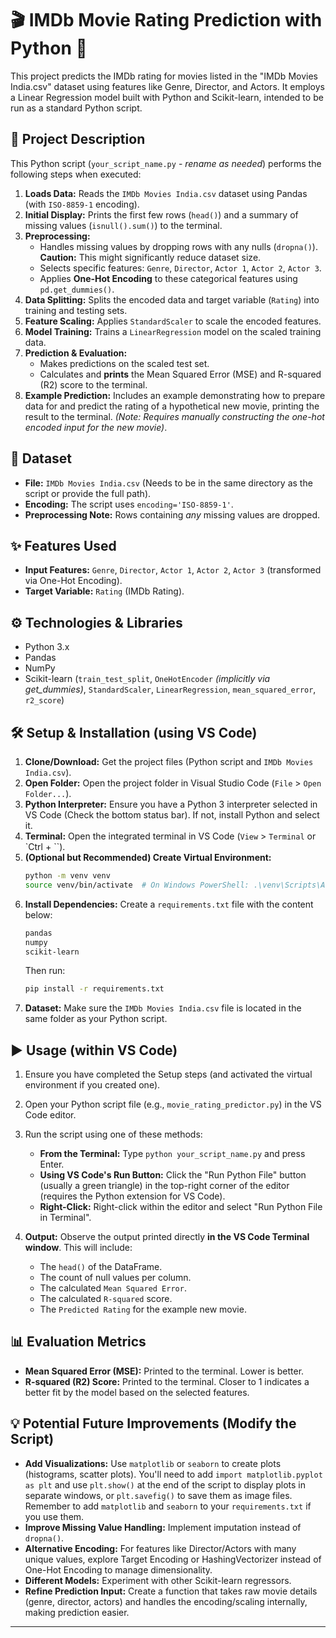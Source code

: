 

# 🎬 IMDb Movie Rating Prediction with Python 🐍

This project predicts the IMDb rating for movies listed in the "IMDb Movies India.csv" dataset using features like Genre, Director, and Actors. It employs a Linear Regression model built with Python and Scikit-learn, intended to be run as a standard Python script.

## 📝 Project Description

This Python script (`your_script_name.py` - *rename as needed*) performs the following steps when executed:

1.  **Loads Data:** Reads the `IMDb Movies India.csv` dataset using Pandas (with `ISO-8859-1` encoding).
2.  **Initial Display:** Prints the first few rows (`head()`) and a summary of missing values (`isnull().sum()`) to the terminal.
3.  **Preprocessing:**
    *   Handles missing values by dropping rows with any nulls (`dropna()`). **Caution:** This might significantly reduce dataset size.
    *   Selects specific features: `Genre`, `Director`, `Actor 1`, `Actor 2`, `Actor 3`.
    *   Applies **One-Hot Encoding** to these categorical features using `pd.get_dummies()`.
4.  **Data Splitting:** Splits the encoded data and target variable (`Rating`) into training and testing sets.
5.  **Feature Scaling:** Applies `StandardScaler` to scale the encoded features.
6.  **Model Training:** Trains a `LinearRegression` model on the scaled training data.
7.  **Prediction & Evaluation:**
    *   Makes predictions on the scaled test set.
    *   Calculates and **prints** the Mean Squared Error (MSE) and R-squared (R2) score to the terminal.
8.  **Example Prediction:** Includes an example demonstrating how to prepare data for and predict the rating of a hypothetical new movie, printing the result to the terminal. *(Note: Requires manually constructing the one-hot encoded input for the new movie)*.

## 💾 Dataset

*   **File:** `IMDb Movies India.csv` (Needs to be in the same directory as the script or provide the full path).
*   **Encoding:** The script uses `encoding='ISO-8859-1'`.
*   **Preprocessing Note:** Rows containing *any* missing values are dropped.

## ✨ Features Used

*   **Input Features:** `Genre`, `Director`, `Actor 1`, `Actor 2`, `Actor 3` (transformed via One-Hot Encoding).
*   **Target Variable:** `Rating` (IMDb Rating).

## ⚙️ Technologies & Libraries

*   Python 3.x
*   Pandas
*   NumPy
*   Scikit-learn (`train_test_split`, `OneHotEncoder` *(implicitly via get_dummies)*, `StandardScaler`, `LinearRegression`, `mean_squared_error`, `r2_score`)

## 🛠️ Setup & Installation (using VS Code)

1.  **Clone/Download:** Get the project files (Python script and `IMDb Movies India.csv`).
2.  **Open Folder:** Open the project folder in Visual Studio Code (`File` > `Open Folder...`).
3.  **Python Interpreter:** Ensure you have a Python 3 interpreter selected in VS Code (Check the bottom status bar). If not, install Python and select it.
4.  **Terminal:** Open the integrated terminal in VS Code (`View` > `Terminal` or `Ctrl + \``).
5.  **(Optional but Recommended) Create Virtual Environment:**
    ```bash
    python -m venv venv
    source venv/bin/activate  # On Windows PowerShell: .\venv\Scripts\Activate.ps1 or cmd: venv\Scripts\activate.bat
    ```
6.  **Install Dependencies:** Create a `requirements.txt` file with the content below:
    ```txt
    pandas
    numpy
    scikit-learn
    ```
    Then run:
    ```bash
    pip install -r requirements.txt
    ```
7.  **Dataset:** Make sure the `IMDb Movies India.csv` file is located in the same folder as your Python script.

## ▶️ Usage (within VS Code)

1.  Ensure you have completed the Setup steps (and activated the virtual environment if you created one).
2.  Open your Python script file (e.g., `movie_rating_predictor.py`) in the VS Code editor.
3.  Run the script using one of these methods:
    *   **From the Terminal:** Type `python your_script_name.py` and press Enter.
    *   **Using VS Code's Run Button:** Click the "Run Python File" button (usually a green triangle) in the top-right corner of the editor (requires the Python extension for VS Code).
    *   **Right-Click:** Right-click within the editor and select "Run Python File in Terminal".

4.  **Output:** Observe the output printed directly **in the VS Code Terminal window**. This will include:
    *   The `head()` of the DataFrame.
    *   The count of null values per column.
    *   The calculated `Mean Squared Error`.
    *   The calculated `R-squared` score.
    *   The `Predicted Rating` for the example new movie.

## 📊 Evaluation Metrics

*   **Mean Squared Error (MSE):** Printed to the terminal. Lower is better.
*   **R-squared (R2) Score:** Printed to the terminal. Closer to 1 indicates a better fit by the model based on the selected features.

## 💡 Potential Future Improvements (Modify the Script)

*   **Add Visualizations:** Use `matplotlib` or `seaborn` to create plots (histograms, scatter plots). You'll need to add `import matplotlib.pyplot as plt` and use `plt.show()` at the end of the script to display plots in separate windows, or `plt.savefig()` to save them as image files. Remember to add `matplotlib` and `seaborn` to your `requirements.txt` if you use them.
*   **Improve Missing Value Handling:** Implement imputation instead of `dropna()`.
*   **Alternative Encoding:** For features like Director/Actors with many unique values, explore Target Encoding or HashingVectorizer instead of One-Hot Encoding to manage dimensionality.
*   **Different Models:** Experiment with other Scikit-learn regressors.
*   **Refine Prediction Input:** Create a function that takes raw movie details (genre, director, actors) and handles the encoding/scaling internally, making prediction easier.

---
